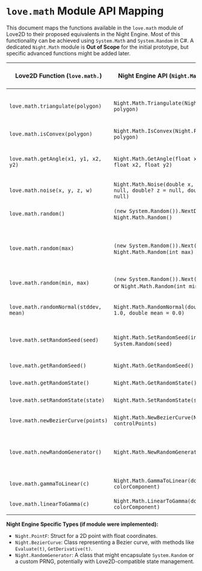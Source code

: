 # `love.math` Module API Mapping

This document maps the functions available in the `love.math` module of Love2D to their proposed equivalents in the Night Engine. Most of this functionality can be achieved using `System.Math` and `System.Random` in C#. A dedicated `Night.Math` module is **Out of Scope** for the initial prototype, but specific advanced functions might be added later.

| Love2D Function (`love.math.`) | Night Engine API (`Night.Math` or `System`) | Notes / C# Signature Idea | Status (Prototype Scope) | Done |
|--------------------------------|---------------------------------------------|---------------------------|--------------------------|------|
| `love.math.triangulate(polygon)` | `Night.Math.Triangulate(Night.PointF[] polygon)` | `public static int[] Triangulate(Night.PointF[] polygon)` <br> Returns indices for triangles. | Out of Scope | [ ] |
| `love.math.isConvex(polygon)`  | `Night.Math.IsConvex(Night.PointF[] polygon)` | `public static bool IsConvex(Night.PointF[] polygon)` | Out of Scope | [ ] |
| `love.math.getAngle(x1, y1, x2, y2)` | `Night.Math.GetAngle(float x1, float y1, float x2, float y2)` | `public static double GetAngle(float x1, float y1, float x2, float y2)` <br> Similar to `Math.Atan2(y2 - y1, x2 - x1)`. | Out of Scope (Use `System.Math`) | [ ] |
| `love.math.noise(x, y, z, w)`  | `Night.Math.Noise(double x, double? y = null, double? z = null, double? w = null)` | `public static double Noise(...)` <br> Simplex noise. | Out of Scope | [ ] |
| `love.math.random()`             | `(new System.Random()).NextDouble()` or `Night.Math.Random()` | `public static double Random()` <br> Returns [0, 1). | Out of Scope (Use `System.Random`) | [ ] |
| `love.math.random(max)`          | `(new System.Random()).Next(max + 1)` or `Night.Math.Random(int max)` | `public static int Random(int max)` <br> Returns [0, max]. Or `Next(1, max + 1)` for [1, max]. Love2D is [1,max] for integer. | Out of Scope (Use `System.Random`) | [ ] |
| `love.math.random(min, max)`     | `(new System.Random()).Next(min, max + 1)` or `Night.Math.Random(int min, int max)` | `public static int Random(int min, int max)` <br> Returns [min, max]. | Out of Scope (Use `System.Random`) | [ ] |
| `love.math.randomNormal(stddev, mean)` | `Night.Math.RandomNormal(double stdDev = 1.0, double mean = 0.0)` | `public static double RandomNormal(...)` <br> Normally distributed random number. | Out of Scope | [ ] |
| `love.math.setRandomSeed(seed)`  | `Night.Math.SetRandomSeed(int seed)` or `new System.Random(seed)` | `public static void SetRandomSeed(int seed)` <br> For a global `Night.Math` random generator. | Out of Scope (Use `System.Random` instance) | [ ] |
| `love.math.getRandomSeed()`      | `Night.Math.GetRandomSeed()`      | `public static (int seed, int? highSeed) GetRandomSeed()` | Out of Scope | [ ] |
| `love.math.getRandomState()`     | `Night.Math.GetRandomState()`     | `public static string GetRandomState()` | Out of Scope | [ ] |
| `love.math.setRandomState(state)`| `Night.Math.SetRandomState(string state)` | `public static void SetRandomState(string state)` | Out of Scope | [ ] |
| `love.math.newBezierCurve(points)` | `Night.Math.NewBezierCurve(Night.PointF[] controlPoints)` | `public static Night.BezierCurve NewBezierCurve(...)` | Out of Scope | [ ] |
| `love.math.newRandomGenerator()` | `Night.Math.NewRandomGenerator()` | `public static System.Random NewRandomGenerator()` or a custom `Night.RandomGenerator` class. | Out of Scope | [ ] |
| `love.math.gammaToLinear(c)`     | `Night.Math.GammaToLinear(double colorComponent)` | `public static double GammaToLinear(double colorComponent)` | Out of Scope | [ ] |
| `love.math.linearToGamma(c)`     | `Night.Math.LinearToGamma(double colorComponent)` | `public static double LinearToGamma(double colorComponent)` | Out of Scope | [ ] |

**Night Engine Specific Types (if module were implemented):**
*   `Night.PointF`: Struct for a 2D point with float coordinates.
*   `Night.BezierCurve`: Class representing a Bezier curve, with methods like `Evaluate(t)`, `GetDerivative(t)`.
*   `Night.RandomGenerator`: A class that might encapsulate `System.Random` or a custom PRNG, potentially with Love2D-compatible state management.
